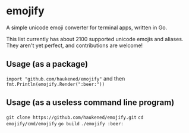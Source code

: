 # emojify
A simple unicode emoji converter for terminal apps, written in Go.

This list currently has about 2100 supported unicode emojis and aliases.  They aren't yet perfect, and contributions are welcome!

## Usage (as a package)
`import "github.com/haukened/emojify"`
and then
`fmt.Println(emojify.Render(":beer:"))`

## Usage (as a useless command line program)

`git clone https://github.com/haukened/emojify.git`
`cd emojify/cmd/emojify`
`go build`
`./emojify :beer:`



